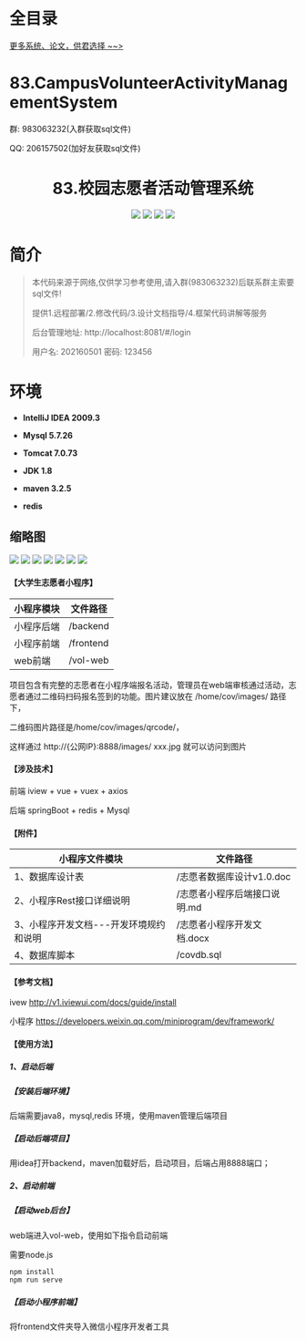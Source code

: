 # 全目录

[更多系统、论文，供君选择 ~~>](https://www.bitwise.net.cn)


# 83.CampusVolunteerActivityManagementSystem

<p>群: 983063232(入群获取sql文件)</p>
<p>QQ: 206157502(加好友获取sql文件)</p>

<p><h1 align="center">83.校园志愿者活动管理系统</h1></p>


<p align="center">
	<img src="https://img.shields.io/badge/jdk-1.8-orange.svg"/>
    <img src="https://img.shields.io/badge/springboot-5.x-lightgrey.svg"/>
    <img src="https://img.shields.io/badge/vue-3.x-blue.svg"/>
    <img src="https://img.shields.io/badge/小程序-3.x-yellow.svg"/>
</p>

# 简介

> 本代码来源于网络,仅供学习参考使用,请入群(983063232)后联系群主索要sql文件!
>
> 提供1.远程部署/2.修改代码/3.设计文档指导/4.框架代码讲解等服务
>
> 后台管理地址: http://localhost:8081/#/login
>
> 用户名: 202160501 密码: 123456


# 环境

- <b>IntelliJ IDEA 2009.3</b>

- <b>Mysql 5.7.26</b>

- <b>Tomcat 7.0.73</b>

- <b>JDK 1.8</b>

- <b>maven 3.2.5 </b>

- <b>redis </b>




## 缩略图

![](https://bitwise.oss-cn-heyuan.aliyuncs.com/2024/9/10/90078c73-093f-4b1f-9a9a-15985ba17327.png)
![](https://bitwise.oss-cn-heyuan.aliyuncs.com/2024/9/10/1e56f761-5bbc-4fe6-be46-de920eac9221.png)
![](https://bitwise.oss-cn-heyuan.aliyuncs.com/2024/9/10/debec934-307f-448c-9719-ce28d9bf1f88.png)
![](https://bitwise.oss-cn-heyuan.aliyuncs.com/2024/9/10/6b1ca971-64ab-4dbb-a553-f9a991622573.png)
![](https://bitwise.oss-cn-heyuan.aliyuncs.com/2024/9/10/bc35c6c2-091d-423c-be96-c73f50cdd254.png)
![](https://bitwise.oss-cn-heyuan.aliyuncs.com/2024/9/10/a10c05ac-c173-4f7b-958f-ad54a48811ae.png)
![](https://bitwise.oss-cn-heyuan.aliyuncs.com/2024/9/10/df26e04b-68ac-400d-a8ff-edf07787219a.png)








#### 【大学生志愿者小程序】

|  小程序模块    |  文件路径    |
| ---- | ---- |
|  小程序后端    |   /backend   |
|  小程序前端    |  /frontend    |
|  web前端    |  /vol-web    |

项目包含有完整的志愿者在小程序端报名活动，管理员在web端审核通过活动，志愿者通过二维码扫码报名签到的功能。图片建议放在   /home/cov/images/  路径下，

二维码图片路径是/home/cov/images/qrcode/，

这样通过  http://{公网IP}:8888/images/ xxx.jpg 就可以访问到图片



#### 【涉及技术】

前端    iview + vue + vuex + axios

后端    springBoot + redis + Mysql



#### 【附件】

|  小程序文件模块    |  文件路径    |
| ---- | ---- |
| 1、数据库设计表     |  /志愿者数据库设计v1.0.doc    |
| 2、小程序Rest接口详细说明 | /志愿者小程序后端接口说明.md   |
|  3、小程序开发文档---开发环境规约和说明    | /志愿者小程序开发文档.docx     |
| 4、数据库脚本 | /covdb.sql |



#### 【参考文档】

ivew  http://v1.iviewui.com/docs/guide/install

小程序  https://developers.weixin.qq.com/miniprogram/dev/framework/



#### 【使用方法】

##### 1、启动后端

##### 【安装后端环境】

后端需要java8，mysql,redis 环境，使用maven管理后端项目



##### 【启动后端项目】

用idea打开backend，maven加载好后，启动项目，后端占用8888端口；


##### 2、启动前端

##### 【启动web后台】

web端进入vol-web，使用如下指令启动前端

需要node.js

```bash
npm install
npm run serve 
```

##### 【启动小程序前端】

将frontend文件夹导入微信小程序开发者工具


